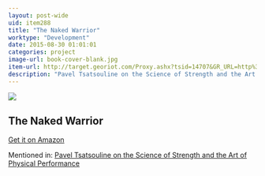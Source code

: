 ```yaml
---
layout: post-wide
uid: item288
title: "The Naked Warrior"
worktype: "Development"
date: 2015-08-30 01:01:01
categories: project
image-url: book-cover-blank.jpg
item-url: http://target.georiot.com/Proxy.ashx?tsid=14707&GR_URL=http%3A%2F%2Fwww.amazon.com%2FThe-Naked-Warrior-Pavel-Tsatsouline%2Fdp%2F0938045555%2F
description: "Pavel Tsatsouline on the Science of Strength and the Art of Physical Performance"
---
```

<a href="http://target.georiot.com/Proxy.ashx?tsid=14707&GR_URL=http%3A%2F%2Fwww.amazon.com%2FThe-Naked-Warrior-Pavel-Tsatsouline%2Fdp%2F0938045555%2F" target="blank"><img src="../../../../img/thumbs/book-cover-blank.jpg" class="prod-img"></a>
<h2>The Naked Warrior</h2>
<p><a href="http://target.georiot.com/Proxy.ashx?tsid=14707&GR_URL=http%3A%2F%2Fwww.amazon.com%2FThe-Naked-Warrior-Pavel-Tsatsouline%2Fdp%2F0938045555%2F" target="blank">Get it on Amazon</a><p>
<p>Mentioned in: <a href="http://fourhourworkweek.com/2015/01/15/pavel-tsatsouline/" target="blank">Pavel Tsatsouline on the Science of Strength and the Art of Physical Performance</a></p>
